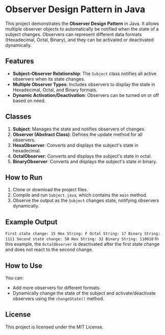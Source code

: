 # Observer Design Pattern in Java

This project demonstrates the **Observer Design Pattern** in Java. It allows multiple observer objects to automatically be notified when the state of a subject changes. Observers can represent different data formats (Hexadecimal, Octal, Binary), and they can be activated or deactivated dynamically.

## Features
- **Subject-Observer Relationship**: The `Subject` class notifies all active observers when its state changes.
- **Multiple Observer Types**: Includes observers to display the state in Hexadecimal, Octal, and Binary formats.
- **Dynamic Activation/Deactivation**: Observers can be turned on or off based on need.

## Classes

1. **Subject**: Manages the state and notifies observers of changes.
2. **Observer (Abstract Class)**: Defines the update method for all observers.
3. **HexaObserver**: Converts and displays the subject's state in hexadecimal.
4. **OctalObserver**: Converts and displays the subject's state in octal.
5. **BinaryObserver**: Converts and displays the subject's state in binary.

## How to Run

1. Clone or download the project files.
2. Compile and run `Subject.java`, which contains the `main` method.
3. Observe the output as the `Subject` changes state, notifying observers dynamically.

## Example Output
```First state change: 15 Hex String: F Octal String: 17 Binary String: 1111 Second state change: 50 Hex String: 32 Binary String: 110010```
In this example, the `OctalObserver` is deactivated after the first state change and does not react to the second change.

## How to Use

You can:
- Add more observers for different formats.
- Dynamically change the state of the subject and activate/deactivate observers using the `changeState()` method.

## License
This project is licensed under the MIT License.
